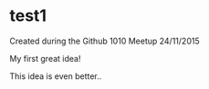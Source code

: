 # test1
Created during the Github 1010 Meetup 24/11/2015

My first great idea!

This idea is even better..
